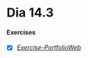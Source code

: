 # Dia 14.3

#### Exercises
- [x] _[Exercise-PortfolioWeb](https://github.com/gabrielraeder/exercise-portfolio-web)_

